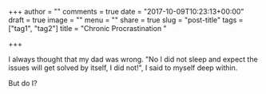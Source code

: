 +++
author = ""
comments = true
date = "2017-10-09T10:23:13+00:00"
draft = true
image = ""
menu = ""
share = true
slug = "post-title"
tags = ["tag1", "tag2"]
title = "Chronic Procrastination "

+++


I always thought that my dad was wrong. "No I did not sleep and expect the issues will get solved by itself, I did not!", I said to myself deep within.

But do I?

